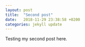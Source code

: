 ```yaml
---
layout: post
title:  "Second post"
date:   2018-11-29 23:38:58 +0200
categories: jekyll update
---
```

Testing my second post here.